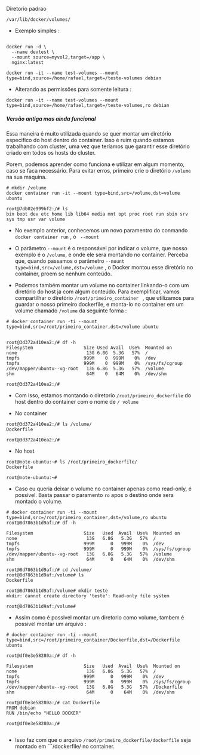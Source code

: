 Diretorio padrao

``` /var/lib/docker/volumes/ ```  

* Exemplo simples : 

```

docker run -d \
  --name devtest \
  --mount source=myvol2,target=/app \
  nginx:latest

```

``` docker run -it --name test-volumes --mount type=bind,source=/home/rafael,target=/teste-volumes debian ```

* Alterando as permissões para somente leitura :

``` docker run -it --name test-volumes --mount type=bind,source=/home/rafael,target=/teste-volumes,ro debian ```    

##### Versão antiga mas ainda funcional

Essa maneira é muito utilizada quando se quer montar um diretório especifico do host dentro do container. Isso é ruim quando estamos trabalhando com cluster, uma vez que teríamos que garantir esse diretório criado em todos os hosts do cluster.

Porem, podemos aprender como funciona e utilizar em algum momento, caso se faca necessário. Para evitar erros, primeiro crie o diretório ```/volume ``` na sua maquina.

``` # mkdir /volume ``` <br>
``` docker container run -it --mount type=bind,src=/volume,dst=volume ubuntu ``` <br>

``` 
root@7db02e999bf2:/# ls
bin boot dev etc home lib lib64 media mnt opt proc root run sbin srv sys tmp usr var volume 

```

* No exemplo anterior, conhecemos um novo paramentro do conmando ``` docker container run ``` ,  o ``` --mount```

* O parâmetro ```--mount``` é o responsável por indicar o volume, que nosso exemplo é o ``` /volume ```, e onde ele sera montando no container. Perceba que, quando passamos o parâmetro ```--mount type=bind,src=/volume,dst=/volume```  , o Docker montou esse diretório no container, proem se nenhum conteúdo.

* Podemos também montar um volume no container linkando-o com um diretório do host ja com algum conteúdo. Para exemplificar, vamos compartilhar o diretório ```/root/primeiro_container ``` , que utilizamos para guardar o nosso primeiro dockerfile, e monta-lo no container em um volume chamado ``` /volume ``` da seguinte forma : 

``` # docker container run -ti --mount type=bind,src=/root/primeiro_container,dst=/volume ubuntu ```

```

root@3d372a410ea2:/# df -h
Filesystem                   Size Used Avail  Use%  Mounted on
none                          13G 6.8G  5.3G   57%  /
tmpfs                        999M    0  999M    0%  /dev
tmpfs                        999M    0  999M    0%  /sys/fs/cgroup
/dev/mapper/ubuntu--vg-root   13G 6.8G  5.3G   57%  /volume
shm                           64M    0   64M    0%  /dev/shm

root@3d372a410ea2:/#

```

* Com isso, estamos montando o diretorio ``` /root/primeiro_dockerfile ``` do host dentro do container com o nome de  ``` / volume ```


* No container

```
root@3d372a410ea2:/# ls /volume/
Dockerfile

root@3d372a410ea2:/#

```
* No host

```
root@note-ubuntu:~# ls /root/primeiro_dockerfile/
Dockerfile

root@note-ubuntu:~#

```

* Caso eu queria deixar o volume no container apenas como read-only, é possível. Basta passar o paramento ```ro``` apos o destino onde sera montado o volume.

```
# docker container run -ti --mount type=bind,src=/root/primeiro_container,dst=/volume,ro ubuntu
root@8d7863b1d9af:/# df -h

Filesystem                   Size   Used  Avail  Use%  Mounted on
none                          13G   6.8G   5.3G   57%  /
tmpfs                        999M      0   999M    0%  /dev
tmpfs                        999M      0   999M    0%  /sys/fs/cgroup
/dev/mapper/ubuntu--vg-root   13G   6.8G   5.3G   57%  /volume
shm                           64M      0    64M    0%  /dev/shm

root@8d7863b1d9af:/# cd /volume/
root@8d7863b1d9af:/volume# ls
Dockerfile

root@8d7863b1d9af:/volume# mkdir teste
mkdir: cannot create directory 'teste': Read-only file system

root@8d7863b1d9af:/volume#

```

* Assim como é possivel montar um diretorio como volume, tambem é possivel montar um arquivo : 

```
# docker container run -ti --mount type=bind,src=/root/primeiro_container/Dockerfile,dst=/Dockerfile ubuntu

root@df0e3e58280a:/# df -h

Filesystem                   Size   Used  Avail  Use%  Mounted on
none                          13G   6.8G   5.3G   57%  /
tmpfs                        999M      0   999M    0%  /dev
tmpfs                        999M      0   999M    0%  /sys/fs/cgroup
/dev/mapper/ubuntu--vg-root   13G   6.8G   5.3G   57%  /Dockerfile
shm                           64M      0    64M    0%  /dev/shm

root@df0e3e58280a:/# cat Dockerfile
FROM debian
RUN /bin/echo "HELLO DOCKER"

root@df0e3e58280a:/#


```

* Isso faz com que o arquivo ``` /root/primeiro_dockerfile/dockerfile ``` seja montado em ```/dockerfile/ no container.